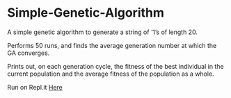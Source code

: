# Simple-Genetic-Algorithm
A simple genetic algorithm to generate a string of ‘1’s of length 20.

Performs 50 runs, and finds the average generation number at which the GA
converges.

Prints out, on each generation cycle, the fitness of the best
individual in the current population and the average fitness of the population as a
whole.

Run on Repl.it <a href="https://replit.com/@MckennaKoetitz/Genetic-Algorithm-simulation"> Here</a>
